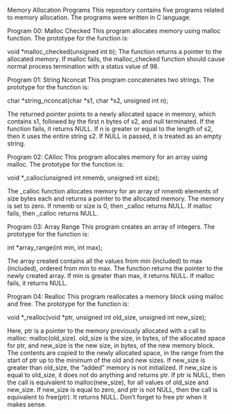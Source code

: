 Memory Allocation Programs
This repository contains five programs related to memory allocation. The programs were written in C language.

Program 00: Malloc Checked
This program allocates memory using malloc function. The prototype for the function is:

void *malloc_checked(unsigned int b);
The function returns a pointer to the allocated memory. If malloc fails, the malloc_checked function should cause normal process termination with a status value of 98.


Program 01: String Nconcat
This program concatenates two strings. The prototype for the function is:

char *string_nconcat(char *s1, char *s2, unsigned int n);

The returned pointer points to a newly allocated space in memory, which contains s1, followed by the first n bytes of s2, and null terminated. If the function fails, it returns NULL. If n is greater or equal to the length of s2, then it uses the entire string s2. If NULL is passed, it is treated as an empty string.

Program 02: CAlloc
This program allocates memory for an array using malloc. The prototype for the function is:

void *_calloc(unsigned int nmemb, unsigned int size);

The _calloc function allocates memory for an array of nmemb elements of size bytes each and returns a pointer to the allocated memory. The memory is set to zero. If nmemb or size is 0, then _calloc returns NULL. If malloc fails, then _calloc returns NULL.

Program 03: Array Range
This program creates an array of integers. The prototype for the function is:

int *array_range(int min, int max);

The array created contains all the values from min (included) to max (included), ordered from min to max. The function returns the pointer to the newly created array. If min is greater than max, it returns NULL. If malloc fails, it returns NULL.

Program 04: Realloc
This program reallocates a memory block using malloc and free. The prototype for the function is:

void *_realloc(void *ptr, unsigned int old_size, unsigned int new_size);

Here, ptr is a pointer to the memory previously allocated with a call to malloc: malloc(old_size). old_size is the size, in bytes, of the allocated space for ptr, and new_size is the new size, in bytes, of the new memory block. The contents are copied to the newly allocated space, in the range from the start of ptr up to the minimum of the old and new sizes. If new_size is greater than old_size, the “added” memory is not initialized. If new_size is equal to old_size, it does not do anything and returns ptr. If ptr is NULL, then the call is equivalent to malloc(new_size), for all values of old_size and new_size. If new_size is equal to zero, and ptr is not NULL, then the call is equivalent to free(ptr). It returns NULL. Don’t forget to free ptr when it makes sense.
